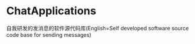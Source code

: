 # ChatApplications
自我研发的发消息的软件源代码库(English=Self developed software source code base for sending messages)
